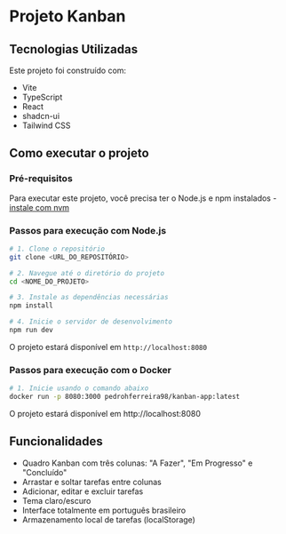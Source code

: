 # Projeto Kanban

## Tecnologias Utilizadas

Este projeto foi construído com:

- Vite
- TypeScript
- React
- shadcn-ui
- Tailwind CSS

## Como executar o projeto

### Pré-requisitos

Para executar este projeto, você precisa ter o Node.js e npm instalados - [instale com nvm](https://github.com/nvm-sh/nvm#installing-and-updating)

### Passos para execução com Node.js

```sh
# 1. Clone o repositório
git clone <URL_DO_REPOSITÓRIO>

# 2. Navegue até o diretório do projeto
cd <NOME_DO_PROJETO>

# 3. Instale as dependências necessárias
npm install

# 4. Inicie o servidor de desenvolvimento
npm run dev
```

O projeto estará disponível em `http://localhost:8080`

### Passos para execução com o Docker

```sh
# 1. Inicie usando o comando abaixo
docker run -p 8080:3000 pedrohferreira98/kanban-app:latest
```

O projeto estará disponível em http://localhost:8080

## Funcionalidades

- Quadro Kanban com três colunas: "A Fazer", "Em Progresso" e "Concluído"
- Arrastar e soltar tarefas entre colunas
- Adicionar, editar e excluir tarefas
- Tema claro/escuro
- Interface totalmente em português brasileiro
- Armazenamento local de tarefas (localStorage)
